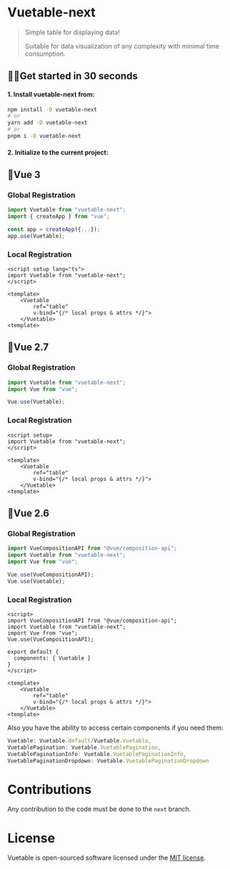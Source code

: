 # Vuetable-next
> Simple table for displaying data!
>
> Suitable for data visualization of any complexity with minimal time consumption.
## 🤸‍♀️Get started in 30 seconds
#### 1. Install vuetable-next from:
```bash
npm install -D vuetable-next
# or
yarn add -D vuetable-next
# or
pnpm i -D vuetable-next
```

#### 2. Initialize to the current project:
## 👦Vue 3
### Global Registration
```ts
import Vuetable from "vuetable-next";
import { createApp } from "vue";

const app = createApp({...});
app.use(Vuetable);
```
### Local Registration
```vue
<script setup lang="ts">
import Vuetable from "vuetable-next";
</script>

<template>
    <Vuetable
        ref="table"
        v-bind="{/* local props & attrs */}">
    </Vuetable>
<template>
```
## 👨Vue 2.7
### Global Registration
```ts
import Vuetable from "vuetable-next";
import Vue from "vue";

Vue.use(Vuetable);
```
### Local Registration
```vue
<script setup>
import Vuetable from "vuetable-next";
</script>

<template>
    <Vuetable
        ref="table"
        v-bind="{/* local props & attrs */}">
    </Vuetable>
<template>
```

## 👴Vue 2.6
### Global Registration
```ts
import VueCompositionAPI from "@vue/composition-api";
import Vuetable from "vuetable-next";
import Vue from "vue";

Vue.use(VueCompositionAPI);
Vue.use(Vuetable);
```
### Local Registration
```vue
<script>
import VueCompositionAPI from "@vue/composition-api";
import Vuetable from "vuetable-next";
import Vue from "vue";
Vue.use(VueCompositionAPI);

export default {
  components: { Vuetable }
}
</script>

<template>
    <Vuetable
        ref="table"
        v-bind="{/* local props & attrs */}">
    </Vuetable>
<template>
```

Also you have the ability to access certain components if you need them:
```javascript
Vuetable: Vuetable.default/Vuetable.Vuetable,
VuetablePagination: Vuetable.VuetablePagination,
VuetablePaginationInfo: Vuetable.VuetablePaginationInfo,
VuetablePaginationDropdown: Vuetable.VuetablePaginationDropdown
```
# Contributions
Any contribution to the code must be done to the `next` branch.

# License
Vuetable is open-sourced software licensed under the [MIT license](http://opensource.org/licenses/MIT).